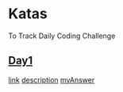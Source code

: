# Katas

To Track Daily Coding Challenge

## [Day1](Challenges/Day1)

[link](https://www.codewars.com/kata/5bb904724c47249b10000131/train/javascript)
[description](Challenges/Day1/day1.md)
[myAnswer](Challenges/Day1/day1.js)
